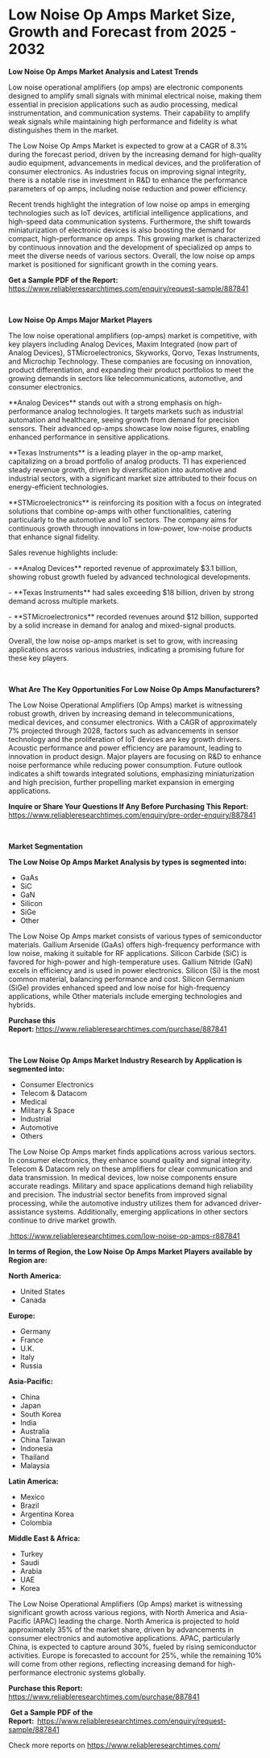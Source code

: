 <p><h1>Low Noise Op Amps Market Size, Growth and Forecast from 2025 - 2032</h1></p><p><strong>Low Noise Op Amps Market Analysis and Latest Trends</strong></p>
<p><p>Low noise operational amplifiers (op amps) are electronic components designed to amplify small signals with minimal electrical noise, making them essential in precision applications such as audio processing, medical instrumentation, and communication systems. Their capability to amplify weak signals while maintaining high performance and fidelity is what distinguishes them in the market.</p><p>The Low Noise Op Amps Market is expected to grow at a CAGR of 8.3% during the forecast period, driven by the increasing demand for high-quality audio equipment, advancements in medical devices, and the proliferation of consumer electronics. As industries focus on improving signal integrity, there is a notable rise in investment in R&D to enhance the performance parameters of op amps, including noise reduction and power efficiency.</p><p>Recent trends highlight the integration of low noise op amps in emerging technologies such as IoT devices, artificial intelligence applications, and high-speed data communication systems. Furthermore, the shift towards miniaturization of electronic devices is also boosting the demand for compact, high-performance op amps. This growing market is characterized by continuous innovation and the development of specialized op amps to meet the diverse needs of various sectors. Overall, the low noise op amps market is positioned for significant growth in the coming years.</p></p>
<p><strong>Get a Sample PDF of the Report:&nbsp;</strong> <a href="https://www.reliableresearchtimes.com/enquiry/request-sample/887841?utm_campaign=2006&utm_medium=2&utm_source=Github&utm_content=ia&utm_term=06042025&utm_id=low-noise-op-amps">https://www.reliableresearchtimes.com/enquiry/request-sample/887841</a></p>
<p>&nbsp;</p>
<p><strong>Low Noise Op Amps Major Market Players</strong></p>
<p><p>The low noise operational amplifiers (op-amps) market is competitive, with key players including Analog Devices, Maxim Integrated (now part of Analog Devices), STMicroelectronics, Skyworks, Qorvo, Texas Instruments, and Microchip Technology. These companies are focusing on innovation, product differentiation, and expanding their product portfolios to meet the growing demands in sectors like telecommunications, automotive, and consumer electronics.</p><p>**Analog Devices** stands out with a strong emphasis on high-performance analog technologies. It targets markets such as industrial automation and healthcare, seeing growth from demand for precision sensors. Their advanced op-amps showcase low noise figures, enabling enhanced performance in sensitive applications.</p><p>**Texas Instruments** is a leading player in the op-amp market, capitalizing on a broad portfolio of analog products. TI has experienced steady revenue growth, driven by diversification into automotive and industrial sectors, with a significant market size attributed to their focus on energy-efficient technologies.</p><p>**STMicroelectronics** is reinforcing its position with a focus on integrated solutions that combine op-amps with other functionalities, catering particularly to the automotive and IoT sectors. The company aims for continuous growth through innovations in low-power, low-noise products that enhance signal fidelity.</p><p>Sales revenue highlights include:</p><p>- **Analog Devices** reported revenue of approximately $3.1 billion, showing robust growth fueled by advanced technological developments.</p><p>- **Texas Instruments** had sales exceeding $18 billion, driven by strong demand across multiple markets.</p><p>- **STMicroelectronics** recorded revenues around $12 billion, supported by a solid increase in demand for analog and mixed-signal products.</p><p>Overall, the low noise op-amps market is set to grow, with increasing applications across various industries, indicating a promising future for these key players.</p></p>
<p>&nbsp;</p>
<p><strong>What Are The Key Opportunities For Low Noise Op Amps Manufacturers?</strong></p>
<p><p>The Low Noise Operational Amplifiers (Op Amps) market is witnessing robust growth, driven by increasing demand in telecommunications, medical devices, and consumer electronics. With a CAGR of approximately 7% projected through 2028, factors such as advancements in sensor technology and the proliferation of IoT devices are key growth drivers. Acoustic performance and power efficiency are paramount, leading to innovation in product design. Major players are focusing on R&D to enhance noise performance while reducing power consumption. Future outlook indicates a shift towards integrated solutions, emphasizing miniaturization and high precision, further propelling market expansion in emerging applications.</p></p>
<p><strong>Inquire or Share Your Questions If Any Before Purchasing This Report:</strong> <a href="https://www.reliableresearchtimes.com/enquiry/pre-order-enquiry/887841?utm_campaign=2006&utm_medium=2&utm_source=Github&utm_content=ia&utm_term=06042025&utm_id=low-noise-op-amps">https://www.reliableresearchtimes.com/enquiry/pre-order-enquiry/887841</a></p>
<p>&nbsp;</p>
<p><strong>Market Segmentation</strong></p>
<p><strong>The Low Noise Op Amps Market Analysis by types is segmented into:</strong></p>
<p><ul><li>GaAs</li><li>SiC</li><li>GaN</li><li>Silicon</li><li>SiGe</li><li>Other</li></ul></p>
<p><p>The Low Noise Op Amps market consists of various types of semiconductor materials. Gallium Arsenide (GaAs) offers high-frequency performance with low noise, making it suitable for RF applications. Silicon Carbide (SiC) is favored for high-power and high-temperature uses. Gallium Nitride (GaN) excels in efficiency and is used in power electronics. Silicon (Si) is the most common material, balancing performance and cost. Silicon Germanium (SiGe) provides enhanced speed and low noise for high-frequency applications, while Other materials include emerging technologies and hybrids.</p></p>
<p><strong>Purchase this Report:&nbsp;</strong><a href="https://www.reliableresearchtimes.com/purchase/887841?utm_campaign=2006&utm_medium=2&utm_source=Github&utm_content=ia&utm_term=06042025&utm_id=low-noise-op-amps">https://www.reliableresearchtimes.com/purchase/887841</a></p>
<p>&nbsp;</p>
<p><strong>The Low Noise Op Amps Market Industry Research by Application is segmented into:</strong></p>
<p><ul><li>Consumer Electronics</li><li>Telecom & Datacom</li><li>Medical</li><li>Military & Space</li><li>Industrial</li><li>Automotive</li><li>Others</li></ul></p>
<p><p>The Low Noise Op Amps market finds applications across various sectors. In consumer electronics, they enhance sound quality and signal integrity. Telecom & Datacom rely on these amplifiers for clear communication and data transmission. In medical devices, low noise components ensure accurate readings. Military and space applications demand high reliability and precision. The industrial sector benefits from improved signal processing, while the automotive industry utilizes them for advanced driver-assistance systems. Additionally, emerging applications in other sectors continue to drive market growth.</p></p>
<p><a href="https://www.reliableresearchtimes.com/low-noise-op-amps-r887841?utm_campaign=2006&utm_medium=2&utm_source=Github&utm_content=ia&utm_term=06042025&utm_id=low-noise-op-amps">&nbsp;https://www.reliableresearchtimes.com/low-noise-op-amps-r887841</a></p>
<p><strong>In terms of Region, the Low Noise Op Amps Market Players available by Region are:</strong></p>
<p>
    <p> <strong> North America: </strong>
        <ul>
            <li>United States</li>
            <li>Canada</li>
        </ul>
        </p> 
    <p> <strong> Europe: </strong>
        <ul>
            <li>Germany</li>
            <li>France</li>
            <li>U.K.</li>
            <li>Italy</li>
            <li>Russia</li>
        </ul>
        </p> 
    <p> <strong> Asia-Pacific: </strong>
        <ul>
            <li>China</li>
            <li>Japan</li>
            <li>South Korea</li>
            <li>India</li>
            <li>Australia</li>
            <li>China Taiwan</li>
            <li>Indonesia</li>
            <li>Thailand</li>
            <li>Malaysia</li>
        </ul>
        </p> 
    <p> <strong> Latin America: </strong>
        <ul>
            <li>Mexico</li>
            <li>Brazil</li>
            <li>Argentina Korea</li>
            <li>Colombia</li>
        </ul>
        </p> 
    <p> <strong> Middle East & Africa: </strong>
        <ul>
            <li>Turkey</li>
            <li>Saudi</li>
            <li>Arabia</li>
            <li>UAE</li>
            <li>Korea</li>
        </ul>
    </p>
    </p>
<p><p>The Low Noise Operational Amplifiers (Op Amps) market is witnessing significant growth across various regions, with North America and Asia-Pacific (APAC) leading the charge. North America is projected to hold approximately 35% of the market share, driven by advancements in consumer electronics and automotive applications. APAC, particularly China, is expected to capture around 30%, fueled by rising semiconductor activities. Europe is forecasted to account for 25%, while the remaining 10% will come from other regions, reflecting increasing demand for high-performance electronic systems globally.</p></p>
<p><strong>Purchase this Report: </strong><a href="https://www.reliableresearchtimes.com/purchase/887841?utm_campaign=2006&utm_medium=2&utm_source=Github&utm_content=ia&utm_term=06042025&utm_id=low-noise-op-amps">https://www.reliableresearchtimes.com/purchase/887841</a></p>
<p>&nbsp;<strong>Get a Sample PDF of the Report:&nbsp;&nbsp;</strong><a href="https://www.reliableresearchtimes.com/enquiry/request-sample/887841?utm_campaign=2006&utm_medium=2&utm_source=Github&utm_content=ia&utm_term=06042025&utm_id=low-noise-op-amps">https://www.reliableresearchtimes.com/enquiry/request-sample/887841</a></p>
<p><strong></strong></p>
<p>Check more reports on <a href="https://www.reliableresearchtimes.com/?utm_campaign=2006&utm_medium=2&utm_source=Github&utm_content=ia&utm_term=06042025&utm_id=low-noise-op-amps">https://www.reliableresearchtimes.com/</a></p>